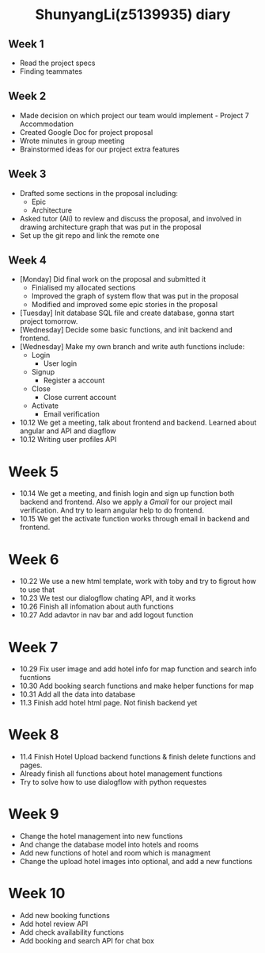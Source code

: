 <center>
  <h1>ShunyangLi(z5139935) diary</h1>
</center>

## Week 1

- Read the project specs
- Finding teammates

## Week 2

- Made decision on which project our team would implement - Project 7 Accommodation
- Created Google Doc for project proposal
- Wrote minutes in group meeting
- Brainstormed ideas for our project extra features

## Week 3

- Drafted some sections in the proposal including:
    - Epic
    - Architecture
- Asked tutor (Ali) to review and discuss the proposal, and involved in drawing architecture graph that was put in the proposal
- Set up the git repo and link the remote one 

## Week 4

- [Monday] Did final work on the proposal and submitted it
    - Finialised my allocated sections
    - Improved the graph of system flow that was put in the proposal 
    - Modified and improved some epic stories in the proposal
- [Tuesday] Init database SQL file and create database, gonna start project tomorrow.
- [Wednesday] Decide some basic functions, and init backend and frontend.
- [Wednesday] Make my own branch and write auth functions include:
    - Login
        - User login
    - Signup
        - Register a account
    - Close
        - Close current account
    - Activate
        - Email verification
- 10.12 We get a meeting, talk about frontend and backend. Learned about angular and API and diagflow
- 10.12 Writing user profiles API

# Week 5

- 10.14 We get a meeting, and finish login and sign up function both backend and frontend. Also we apply a *Gmail* for our project mail verification. And try to learn angular help to do frontend.
- 10.15 We get the activate function works through email in backend and frontend.



# Week 6

- 10.22 We use a new html template, work with toby and try to figrout how to use that
- 10.23 We test our dialogflow chating API, and it works
- 10.26 Finish all infomation about auth functions
- 10.27 Add adavtor in nav bar and add logout function

# Week 7

- 10.29 Fix user image and add hotel info for map function and search info fucntions
- 10.30 Add booking search functions and make helper functions for map 
- 10.31 Add all the data into database
- 11.3 Finish add hotel html page. Not finish backend yet

# Week 8

- 11.4 Finish Hotel Upload backend functions & finish delete functions and pages.
- Already finish all functions about hotel management functions
- Try to solve how to use dialogflow with python requestes

# Week 9

- Change the hotel management into new functions
- And change the database model into hotels and rooms
- Add new functions of hotel and room which is managment
- Change the upload hotel images into optional, and add a new functions

# Week 10

- Add new booking functions
- Add hotel review API
- Add check availability functions 
- Add booking and search API for chat box
